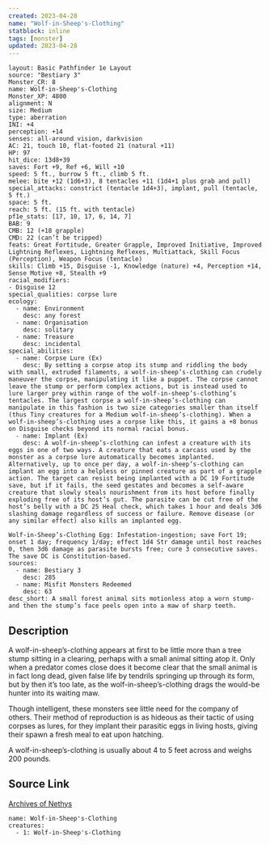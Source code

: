 ```yaml
---
created: 2023-04-28
name: "Wolf-in-Sheep's-Clothing"
statblock: inline
tags: [monster]
updated: 2023-04-28
---
```

```statblock
layout: Basic Pathfinder 1e Layout
source: "Bestiary 3"
Monster_CR: 8
name: Wolf-in-Sheep's-Clothing
Monster_XP: 4800
alignment: N
size: Medium
type: aberration
INI: +4
perception: +14
senses: all-around vision, darkvision
AC: 21, touch 10, flat-footed 21 (natural +11)
HP: 97
hit_dice: 13d8+39
saves: Fort +9, Ref +6, Will +10
speed: 5 ft., burrow 5 ft., climb 5 ft.
melee: bite +12 (1d6+3), 8 tentacles +11 (1d4+1 plus grab and pull)
special_attacks: constrict (tentacle 1d4+3), implant, pull (tentacle, 5 ft.)
space: 5 ft.
reach: 5 ft. (15 ft. with tentacle)
pf1e_stats: [17, 10, 17, 6, 14, 7]
BAB: 9
CMB: 12 (+18 grapple)
CMD: 22 (can’t be tripped)
feats: Great Fortitude, Greater Grapple, Improved Initiative, Improved Lightning Reflexes, Lightning Reflexes, Multiattack, Skill Focus (Perception), Weapon Focus (tentacle)
skills: Climb +15, Disguise -1, Knowledge (nature) +4, Perception +14, Sense Motive +8, Stealth +9
racial_modifiers:
- Disguise 12
special_qualities: corpse lure
ecology:
  - name: Environment
    desc: any forest
  - name: Organisation
    desc: solitary
  - name: Treasure
    desc: incidental
special_abilities:
  - name: Corpse Lure (Ex)
    desc: By setting a corpse atop its stump and riddling the body with small, extruded filaments, a wolf-in-sheep’s-clothing can crudely maneuver the corpse, manipulating it like a puppet. The corpse cannot leave the stump or perform complex actions, but is instead used to lure larger prey within range of the wolf-in-sheep’s-clothing’s tentacles. The largest corpse a wolf-in-sheep’s-clothing can manipulate in this fashion is two size categories smaller than itself (thus Tiny creatures for a Medium wolf-in-sheep’s-clothing). When a wolf-in-sheep’s-clothing uses a corpse like this, it gains a +8 bonus on Disguise checks beyond its normal racial bonus.
  - name: Implant (Ex)
    desc: A wolf-in-sheep’s-clothing can infest a creature with its eggs in one of two ways. A creature that eats a carcass used by the monster as a corpse lure automatically becomes implanted. Alternatively, up to once per day, a wolf-in-sheep’s-clothing can implant an egg into a helpless or pinned creature as part of a grapple action. The target can resist being implanted with a DC 19 Fortitude save, but if it fails, the seed gestates and becomes a self-aware creature that slowly steals nourishment from its host before finally exploding free of its host’s gut. The parasite can be cut free of the host’s belly with a DC 25 Heal check, which takes 1 hour and deals 3d6 slashing damage regardless of success or failure. Remove disease (or any similar effect) also kills an implanted egg.

Wolf-in-Sheep’s-Clothing Egg: Infestation-ingestion; save Fort 19; onset 1 day; frequency 1/day; effect 1d4 Str damage until host reaches 0, then 3d6 damage as parasite bursts free; cure 3 consecutive saves. The save DC is Constitution-based.
sources:
  - name: Bestiary 3
    desc: 285
  - name: Misfit Monsters Redeemed
    desc: 63
desc_short: A small forest animal sits motionless atop a worn stump-and then the stump’s face peels open into a maw of sharp teeth.
```
## Description
A wolf-in-sheep’s-clothing appears at first to be little more than a tree stump sitting in a clearing, perhaps with a small animal sitting atop it. Only when a predator comes close does it become clear that the small animal is in fact long dead, given false life by tendrils springing up through its form, but by then it’s too late, as the wolf-in-sheep’s-clothing drags the would-be hunter into its waiting maw.

Though intelligent, these monsters see little need for the company of others. Their method of reproduction is as hideous as their tactic of using corpses as lures, for they implant their parasitic eggs in living hosts, giving their spawn a fresh meal to eat upon hatching.

A wolf-in-sheep’s-clothing is usually about 4 to 5 feet across and weighs 200 pounds.
## Source Link
[Archives of Nethys](https://aonprd.com/MonsterDisplay.aspx?ItemName=Wolf-in-Sheep%27s-Clothing)
```encounter-table
name: Wolf-in-Sheep's-Clothing
creatures:
  - 1: Wolf-in-Sheep's-Clothing
```
